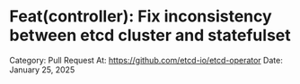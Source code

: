 # Feat(controller): Fix inconsistency between etcd cluster and statefulset

Category: Pull Request
At: https://github.com/etcd-io/etcd-operator
Date: January 25, 2025